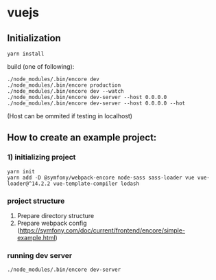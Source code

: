 # vuejs

## Initialization
```
yarn install
```

build (one of following):
```
./node_modules/.bin/encore dev
./node_modules/.bin/encore production
./node_modules/.bin/encore dev --watch
./node_modules/.bin/encore dev-server --host 0.0.0.0
./node_modules/.bin/encore dev-server --host 0.0.0.0 --hot
```
(Host can be ommited if testing in localhost)

## How to create an example project:
### 1) initializing project
```
yarn init
yarn add -D @symfony/webpack-encore node-sass sass-loader vue vue-loader@^14.2.2 vue-template-compiler lodash
```

### project structure
1) Prepare directory structure
2) Prepare webpack config (https://symfony.com/doc/current/frontend/encore/simple-example.html)

### running dev server
```
./node_modules/.bin/encore dev-server
```

